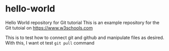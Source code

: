 # hello-world
Hello World repository for Git tutorial
This is an example repository for the Git tutoial on https://www.w3schools.com

This is to test how to connect git and github and manipulate files as desired.
With this, I want ot test ```git pull``` command
